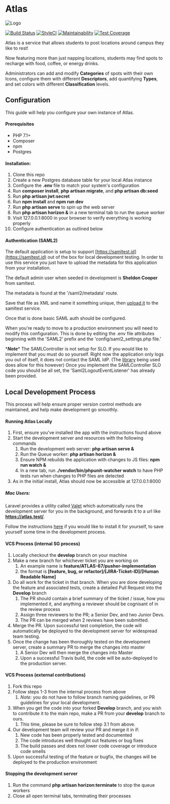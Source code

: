 [logo]:https://atlas.rit.edu/storage/logo.jpg

# Atlas

![Logo][logo]

[![Build Status](https://travis-ci.org/ritstudentgovernment/atlas.svg?branch=master)](https://travis-ci.org/ritstudentgovernment/atlas)
[![StyleCI](https://github.styleci.io/repos/127938992/shield)](https://github.styleci.io/repos/127938992)
[![Maintainability](https://api.codeclimate.com/v1/badges/8c51b9c33513e17d478c/maintainability)](https://codeclimate.com/github/ritstudentgovernment/Atlas/maintainability)
[![Test Coverage](https://api.codeclimate.com/v1/badges/8c51b9c33513e17d478c/test_coverage)](https://codeclimate.com/github/ritstudentgovernment/Atlas/test_coverage)

Atlas is a service that allows students to post locations around campus they like to rest! 

Now featuring more than just napping locations, students may find spots to recharge with food, coffee, or energy drinks.

Administrators can add and modify **Categories** of spots with their own Icons, configure them with different **Descriptors**, add quantifying **Types**, and set colors with different **Classification** levels.

## Configuration

This guide will help you configure your own instance of Atlas.

#### Prerequisites
* PHP 7.1+
* Composer
* npm
* Postgres


#### Installation:
1. Clone this repo
2. Create a new Postgres database table for your local Atlas instance 
3. Configure the **.env** file to match your system's configuration
4. Run **composer install**, **php artisan migrate**, and **php artisan db:seed**
5. Run **php artisan jwt:secret**
6. Run **npm install** and **npm run dev**
7. Run **php artisan serve** to spin up the web server
8. Run **php artisan horizon &** in a new terminal tab to run the queue worker
9. Visit 127.0.0.1:8000 in your browser to verify everything is working properly
10. Configure authentication as outlined below

#### Authentication (SAML2)

The default application is setup to support [https://samltest.id](https://samltest.id) out of the box for local development testing.
In order to use this service you just have to upload the metadata for this application from your installation.

The default admin user when seeded in development is **Sheldon Cooper** from samltest.

The metadata is found at the '/saml2/metadata' route.

Save that file as XML and name it something unique, then [upload it](https://samltest.id/upload.php) to the samltest service.

Once that is done basic SAML auth should be configured.

When you're ready to move to a production environment you will need to modify this configuration. This is done by editing the .env
file attributes beginning with the 'SAML2' prefix and the 'config/saml2_settings.php file.'

\****Note***\* The SAMLController is not setup for SLO. If you would like to implement that you must do so yourself. Right now
the application only logs you out of itself, it does not contact the SAML IdP. (The [library](https://github.com/aacotroneo/laravel-saml2) being used does allow for this however)
Once you implement the SAMLController SLO code you should be all set, the 'Saml2LogoutEventListener' has already been provided.

## Local Development Process

This process will help ensure proper version control methods are maintained, and help make development go smoothly.

#### Running Atlas Locally

1. First, ensure you've installed the app with the instructions found above
2. Start the development server and resources with the following commands
    1. Run the development web server: **php artisan serve &**
    2. Run the Queue worker: **php artisan horizon &**
    3. Ensure NPM rebuilds the application with changes to JS files: **npm run watch &**
    4. In a new tab, run **./vendor/bin/phpunit-watcher watch** to have PHP tests run when changes to PHP files are detected
3. As in the initial install, Atlas should now be accessible at 127.0.0.1:8000

##### Mac Users:

Laravel provides a utility called [Valet](https://laravel.com/docs/5.8/valet) which automatically runs the development server for you in the background, and forwards it to a url like **https://atlas.test/**.

Follow the instructions [here](https://laravel.com/docs/5.8/valet#installation) if you would like to install it for yourself, to save yourself some time in the development process.

#### VCS Process (internal SG process)

1. Locally checkout the **develop** branch on your machine
2. Make a new branch for whichever ticket you are working on
    1. An example name is **feature/ATLAS-67/pusher-implementation**
    2. the format is **\[feature, bug, or refactor\]/\[JIRA-Ticket-ID\]/\[Human Readable Name\]**
3. Do all work for the ticket in that branch. When you are done developing the feature and associated tests, create a detailed Pull Request into the **Develop** branch
    1. The PR should contain a brief summary of the ticket / issue, how you implemented it, and anything a reviewer should be cognisant of in the review process
    2. Assign three reviewers to the PR; a Senior Dev, and two Junior Devs.
    3. The PR can be merged when 2 reviews have been submitted.
4. Merge the PR. Upon successful test completion, the code will automatically be deployed to the development server for widespread team testing.
5. Once the change has been thoroughly tested on the development server, create a summary PR to merge the changes into master
    1. A Senior Dev will then merge the changes into Master
    2. Upon a successful Travis build, the code will be auto-deployed to the production server.
    
#### VCS Process (external contributions)

1. Fork this repo
2. Follow steps 1-3 from the internal process from above
    1. *Note:* you do not have to follow branch naming guidelines, or PR guidelines for your local development.
3. When you get the code into your forked **Develop** branch, and you wish to contribute it to the main repo, make a PR from your **develop** branch to ours.
    1. This time, please be sure to follow step 3.1 from above.
4. Our development team will review your PR and merge it in if:
    1. New code has been properly tested and documented
    2. The code introduces well thought out features or bug fixes
    3. The build passes and does not lower code coverage or introduce code smells 
5. Upon successful testing of the feature or bugfix, the changes will be deployed to the production environment

#### Stopping the development server

1. Run the command **php artisan horizon:terminate** to stop the queue workers
2. Close all open terminal tabs, terminating their processes